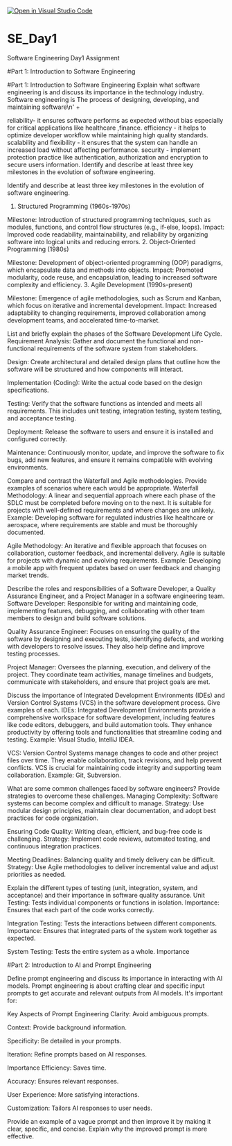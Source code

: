 [![Open in Visual Studio Code](https://classroom.github.com/assets/open-in-vscode-2e0aaae1b6195c2367325f4f02e2d04e9abb55f0b24a779b69b11b9e10269abc.svg)](https://classroom.github.com/online_ide?assignment_repo_id=18352207&assignment_repo_type=AssignmentRepo)
# SE_Day1 
Software Engineering Day1 Assignment

#Part 1: Introduction to Software Engineering

#Part 1: Introduction to Software Engineering
Explain what software engineering is and discuss its importance in the technology industry.
Software engineering is The process of designing, developing, and maintaining software\n' +

reliability- it ensures software performs as expected without bias especially for critical applications like healthcare ,finance. 
efficiency - it helps to optimize developer workflow while maintaining high quality standards.
scalability and flexibility - it ensures that the system can handle an increased load without affecting performance.
security - implement protection practice like authentication, authorization and encryption to secure users information. Identify and describe at least three key milestones in the evolution of software engineering.

Identify and describe at least three key milestones in the evolution of software engineering.
1. Structured Programming (1960s-1970s)

Milestone: Introduction of structured programming techniques, such as modules, functions, and control flow structures (e.g., if-else, loops).
Impact: Improved code readability, maintainability, and reliability by organizing software into logical units and reducing errors.
2. Object-Oriented Programming (1980s)

Milestone: Development of object-oriented programming (OOP) paradigms, which encapsulate data and methods into objects.
Impact: Promoted modularity, code reuse, and encapsulation, leading to increased software complexity and efficiency.
3. Agile Development (1990s-present)

Milestone: Emergence of agile methodologies, such as Scrum and Kanban, which focus on iterative and incremental development.
Impact: Increased adaptability to changing requirements, improved collaboration among development teams, and accelerated time-to-market.

List and briefly explain the phases of the Software Development Life Cycle.
Requirement Analysis: Gather and document the functional and non-functional requirements of the software system from stakeholders.

Design: Create architectural and detailed design plans that outline how the software will be structured and how components will interact.

Implementation (Coding): Write the actual code based on the design specifications.

Testing: Verify that the software functions as intended and meets all requirements. This includes unit testing, integration testing, system testing, and acceptance testing.

Deployment: Release the software to users and ensure it is installed and configured correctly.

Maintenance: Continuously monitor, update, and improve the software to fix bugs, add new features, and ensure it remains compatible with evolving environments.

Compare and contrast the Waterfall and Agile methodologies. Provide examples of scenarios where each would be appropriate.
Waterfall Methodology: A linear and sequential approach where each phase of the SDLC must be completed before moving on to the next. It is suitable for projects with well-defined requirements and where changes are unlikely. Example: Developing software for regulated industries like healthcare or aerospace, where requirements are stable and must be thoroughly documented.

Agile Methodology: An iterative and flexible approach that focuses on collaboration, customer feedback, and incremental delivery. Agile is suitable for projects with dynamic and evolving requirements. Example: Developing a mobile app with frequent updates based on user feedback and changing market trends.

Describe the roles and responsibilities of a Software Developer, a Quality Assurance Engineer, and a Project Manager in a software engineering team.
Software Developer: Responsible for writing and maintaining code, implementing features, debugging, and collaborating with other team members to design and build software solutions.

Quality Assurance Engineer: Focuses on ensuring the quality of the software by designing and executing tests, identifying defects, and working with developers to resolve issues. They also help define and improve testing processes.

Project Manager: Oversees the planning, execution, and delivery of the project. They coordinate team activities, manage timelines and budgets, communicate with stakeholders, and ensure that project goals are met.

Discuss the importance of Integrated Development Environments (IDEs) and Version Control Systems (VCS) in the software development process. Give examples of each.
IDEs: Integrated Development Environments provide a comprehensive workspace for software development, including features like code editors, debuggers, and build automation tools. They enhance productivity by offering tools and functionalities that streamline coding and testing. Example: Visual Studio, IntelliJ IDEA.

VCS: Version Control Systems manage changes to code and other project files over time. They enable collaboration, track revisions, and help prevent conflicts. VCS is crucial for maintaining code integrity and supporting team collaboration. Example: Git, Subversion.

What are some common challenges faced by software engineers? Provide strategies to overcome these challenges.
Managing Complexity: Software systems can become complex and difficult to manage. Strategy: Use modular design principles, maintain clear documentation, and adopt best practices for code organization.

Ensuring Code Quality: Writing clean, efficient, and bug-free code is challenging. Strategy: Implement code reviews, automated testing, and continuous integration practices.

Meeting Deadlines: Balancing quality and timely delivery can be difficult. Strategy: Use Agile methodologies to deliver incremental value and adjust priorities as needed.

Explain the different types of testing (unit, integration, system, and acceptance) and their importance in software quality assurance.
Unit Testing: Tests individual components or functions in isolation. Importance: Ensures that each part of the code works correctly.

Integration Testing: Tests the interactions between different components. Importance: Ensures that integrated parts of the system work together as expected.

System Testing: Tests the entire system as a whole. Importance


#Part 2: Introduction to AI and Prompt Engineering


Define prompt engineering and discuss its importance in interacting with AI models.
Prompt engineering is about crafting clear and specific input prompts to get accurate and relevant outputs from AI models. It's important for:

Key Aspects of Prompt Engineering
Clarity: Avoid ambiguous prompts.

Context: Provide background information.

Specificity: Be detailed in your prompts.

Iteration: Refine prompts based on AI responses.

Importance
Efficiency: Saves time.

Accuracy: Ensures relevant responses.

User Experience: More satisfying interactions.

Customization: Tailors AI responses to user needs.


Provide an example of a vague prompt and then improve it by making it clear, specific, and concise. Explain why the improved prompt is more effective.
